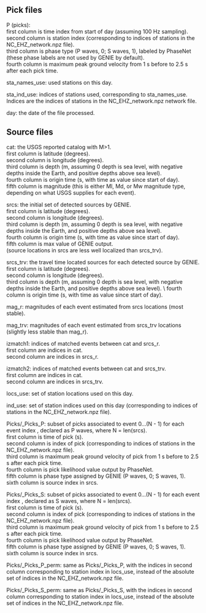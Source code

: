 ## Pick files ##

P (picks):  
first column is time index from start of day (assuming 100 Hz sampling).  
second column is station index (corresponding to indices of stations in the NC_EHZ_network.npz file).  
third column is phase type (P waves, 0; S waves, 1), labeled by PhaseNet (these phase labels are not used by GENIE by default).  
fourth column is maximum peak ground velocity from 1 s before to 2.5 s after each pick time.  

sta_names_use: used stations on this day.  

sta_ind_use: indices of stations used, corresponding to sta_names_use. Indices are the indices of stations in the NC_EHZ_network.npz network file.  

day: the date of the file processed.  

## Source files ##

cat: the USGS reported catalog with M>1.  
first column is latitude (degrees).  
second column is longitude (degrees).  
third column is depth (m, assuming 0 depth is sea level, with negative depths inside the Earth, and positive depths above sea level).  
fourth column is origin time (s, with time as value since start of day).  
fifth column is magnitude (this is either Ml, Md, or Mw magnitude type, depending on what USGS supplies for each event).  

srcs: the initial set of detected sources by GENIE.  
first column is latitude (degrees).  
second column is longitude (degrees).  
third column is depth (m, assuming 0 depth is sea level, with negative depths inside the Earth, and positive depths above sea level).  
fourth column is origin time (s, with time as value since start of day).  
fifth column is max value of GENIE output.  
(source locations in srcs are less well localized than srcs_trv).  

srcs_trv: the travel time located sources for each detected source by GENIE.  
first column is latitude (degrees).  
second column is longitude (degrees).  
third column is depth (m, assuming 0 depth is sea level, with negative depths inside the Earth, and positive depths above sea level). \\
fourth column is origin time (s, with time as value since start of day).  

mag_r: magnitudes of each event estimated from srcs locations (most stable).  

mag_trv: magnitudes of each event estimated from srcs_trv locations (slightly less stable than mag_r).  

izmatch1: indices of matched events between cat and srcs_r.  
first column are indices in cat.  
second column are indices in srcs_r.  

izmatch2: indices of matched events between cat and srcs_trv.  
first column are indices in cat.  
second column are indices in srcs_trv.  

locs_use: set of station locations used on this day.  

ind_use: set of station indices used on this day (corresponding to indices of stations in the NC_EHZ_network.npz file).  

Picks/<n>_Picks_P: subset of picks associated to event 0...(N - 1) for each event index <n>, declared as P waves, where N = len(srcs).  
first column is time of pick (s).  
second column is index of pick (corresponding to indices of stations in the NC_EHZ_network.npz file).  
third column is maximum peak ground velocity of pick from 1 s before to 2.5 s after each pick time.  
fourth column is pick likelihood value output by PhaseNet.  
fifth column is phase type assigned by GENIE (P waves, 0; S waves, 1).  
sixth column is source index in srcs.  

Picks/<n>_Picks_S: subset of picks associated to event 0...(N - 1) for each event index <n>, declared as S waves, where N = len(srcs).  
first column is time of pick (s).  
second column is index of pick (corresponding to indices of stations in the NC_EHZ_network.npz file).  
third column is maximum peak ground velocity of pick from 1 s before to 2.5 s after each pick time.  
fourth column is pick likelihood value output by PhaseNet.  
fifth column is phase type assigned by GENIE (P waves, 0; S waves, 1).  
sixth column is source index in srcs.  

Picks/<n>_Picks_P_perm: same as Picks/<n>_Picks_P, with the indices in second column corresponding to station index in locs_use, instead of the absolute set of indices in the NC_EHZ_network.npz file.  

Picks/<n>_Picks_S_perm: same as Picks/<n>_Picks_S, with the indices in second column corresponding to station index in locs_use, instead of the absolute set of indices in the NC_EHZ_network.npz file.  
